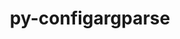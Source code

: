 ---
title: "py-configargparse"
layout: cache
categories: [package, develop]
meta: {"versions": ["1.2.3", "1.7"], "compilers": ["gcc@=7.3.1", "gcc@=7.5.0"], "oss": ["amzn2", "ubuntu18.04"], "platforms": ["linux"], "targets": ["aarch64", "neoverse_n1", "x86_64_v3"], "stacks": ["aws-isc", "aws-isc-aarch64", "developer-tools", "root"], "num_specs": 12, "num_specs_by_stack": {"aws-isc-aarch64": 6, "root": 12, "aws-isc": 3, "developer-tools": 3}}
spec_details: [{"hash": "nl4p63jgheuwhapbn5or5u5bfarl2prg", "compiler": "gcc@=7.3.1", "versions": ["1.7"], "os": "amzn2", "platform": "linux", "target": "aarch64", "variants": ["build_system=python_pip"], "stacks": ["aws-isc-aarch64", "root"], "size": "-", "tarball": "https://binaries.spack.io/develop/build_cache/linux-amzn2-aarch64/gcc-7.3.1/py-configargparse-1.7/linux-amzn2-aarch64-gcc-7.3.1-py-configargparse-1.7-nl4p63jgheuwhapbn5or5u5bfarl2prg.spack"}, {"hash": "q6yiglfmib2dpdrzeh2mkxipshanjbui", "compiler": "gcc@=7.3.1", "versions": ["1.2.3"], "os": "amzn2", "platform": "linux", "target": "aarch64", "variants": ["build_system=python_pip"], "stacks": ["aws-isc-aarch64", "root"], "size": "-", "tarball": "https://binaries.spack.io/develop/build_cache/linux-amzn2-aarch64/gcc-7.3.1/py-configargparse-1.2.3/linux-amzn2-aarch64-gcc-7.3.1-py-configargparse-1.2.3-q6yiglfmib2dpdrzeh2mkxipshanjbui.spack"}, {"hash": "gchlrh7d4yd5rc65pcjwtcvzdckaa4gr", "compiler": "gcc@=7.3.1", "versions": ["1.2.3"], "os": "amzn2", "platform": "linux", "target": "aarch64", "variants": ["build_system=python_pip"], "stacks": ["aws-isc-aarch64", "root"], "size": "-", "tarball": "https://binaries.spack.io/develop/build_cache/linux-amzn2-aarch64/gcc-7.3.1/py-configargparse-1.2.3/linux-amzn2-aarch64-gcc-7.3.1-py-configargparse-1.2.3-gchlrh7d4yd5rc65pcjwtcvzdckaa4gr.spack"}, {"hash": "ke7cqurfkpd2rwgm3tva6undoafnp4dz", "compiler": "gcc@=7.3.1", "versions": ["1.2.3"], "os": "amzn2", "platform": "linux", "target": "neoverse_n1", "variants": ["build_system=python_pip"], "stacks": ["aws-isc-aarch64", "root"], "size": "-", "tarball": "https://binaries.spack.io/develop/build_cache/linux-amzn2-neoverse_n1/gcc-7.3.1/py-configargparse-1.2.3/linux-amzn2-neoverse_n1-gcc-7.3.1-py-configargparse-1.2.3-ke7cqurfkpd2rwgm3tva6undoafnp4dz.spack"}, {"hash": "q7dgmjwpktbgqamcgvi4fdepgj5acpu3", "compiler": "gcc@=7.3.1", "versions": ["1.2.3"], "os": "amzn2", "platform": "linux", "target": "neoverse_n1", "variants": ["build_system=python_pip"], "stacks": ["aws-isc-aarch64", "root"], "size": "-", "tarball": "https://binaries.spack.io/develop/build_cache/linux-amzn2-neoverse_n1/gcc-7.3.1/py-configargparse-1.2.3/linux-amzn2-neoverse_n1-gcc-7.3.1-py-configargparse-1.2.3-q7dgmjwpktbgqamcgvi4fdepgj5acpu3.spack"}, {"hash": "3h4ipcwrx6x6dysoq3exn3x54npzhwo2", "compiler": "gcc@=7.3.1", "versions": ["1.7"], "os": "amzn2", "platform": "linux", "target": "neoverse_n1", "variants": ["build_system=python_pip"], "stacks": ["aws-isc-aarch64", "root"], "size": "-", "tarball": "https://binaries.spack.io/develop/build_cache/linux-amzn2-neoverse_n1/gcc-7.3.1/py-configargparse-1.7/linux-amzn2-neoverse_n1-gcc-7.3.1-py-configargparse-1.7-3h4ipcwrx6x6dysoq3exn3x54npzhwo2.spack"}, {"hash": "wvphh3d675f2lolm5usgznophpfqhdfy", "compiler": "gcc@=7.3.1", "versions": ["1.2.3"], "os": "amzn2", "platform": "linux", "target": "x86_64_v3", "variants": ["build_system=python_pip"], "stacks": ["root", "aws-isc"], "size": "-", "tarball": "https://binaries.spack.io/develop/build_cache/linux-amzn2-x86_64_v3/gcc-7.3.1/py-configargparse-1.2.3/linux-amzn2-x86_64_v3-gcc-7.3.1-py-configargparse-1.2.3-wvphh3d675f2lolm5usgznophpfqhdfy.spack"}, {"hash": "4nd64hs7icjz2sd6lohvz3kglsz7lhhr", "compiler": "gcc@=7.3.1", "versions": ["1.2.3"], "os": "amzn2", "platform": "linux", "target": "x86_64_v3", "variants": ["build_system=python_pip"], "stacks": ["root", "aws-isc"], "size": "-", "tarball": "https://binaries.spack.io/develop/build_cache/linux-amzn2-x86_64_v3/gcc-7.3.1/py-configargparse-1.2.3/linux-amzn2-x86_64_v3-gcc-7.3.1-py-configargparse-1.2.3-4nd64hs7icjz2sd6lohvz3kglsz7lhhr.spack"}, {"hash": "xf47vw32wdazpypsivrw6emmc2moxjmo", "compiler": "gcc@=7.3.1", "versions": ["1.7"], "os": "amzn2", "platform": "linux", "target": "x86_64_v3", "variants": ["build_system=python_pip"], "stacks": ["root", "aws-isc"], "size": "-", "tarball": "https://binaries.spack.io/develop/build_cache/linux-amzn2-x86_64_v3/gcc-7.3.1/py-configargparse-1.7/linux-amzn2-x86_64_v3-gcc-7.3.1-py-configargparse-1.7-xf47vw32wdazpypsivrw6emmc2moxjmo.spack"}, {"hash": "7tmt6um6oxn7idrzug2cur3oceyzfetq", "compiler": "gcc@=7.5.0", "versions": ["1.2.3"], "os": "ubuntu18.04", "platform": "linux", "target": "x86_64_v3", "variants": ["build_system=python_pip"], "stacks": ["developer-tools", "root"], "size": "-", "tarball": "https://binaries.spack.io/develop/build_cache/linux-ubuntu18.04-x86_64_v3/gcc-7.5.0/py-configargparse-1.2.3/linux-ubuntu18.04-x86_64_v3-gcc-7.5.0-py-configargparse-1.2.3-7tmt6um6oxn7idrzug2cur3oceyzfetq.spack"}, {"hash": "kk664j4mh5c6usk3h6yxymse4rcswf7d", "compiler": "gcc@=7.5.0", "versions": ["1.2.3"], "os": "ubuntu18.04", "platform": "linux", "target": "x86_64_v3", "variants": ["build_system=python_pip"], "stacks": ["developer-tools", "root"], "size": "-", "tarball": "https://binaries.spack.io/develop/build_cache/linux-ubuntu18.04-x86_64_v3/gcc-7.5.0/py-configargparse-1.2.3/linux-ubuntu18.04-x86_64_v3-gcc-7.5.0-py-configargparse-1.2.3-kk664j4mh5c6usk3h6yxymse4rcswf7d.spack"}, {"hash": "eulwfaulrvmo3rvs3sr5iwsuzj4a6p65", "compiler": "gcc@=7.5.0", "versions": ["1.7"], "os": "ubuntu18.04", "platform": "linux", "target": "x86_64_v3", "variants": ["build_system=python_pip"], "stacks": ["developer-tools", "root"], "size": "-", "tarball": "https://binaries.spack.io/develop/build_cache/linux-ubuntu18.04-x86_64_v3/gcc-7.5.0/py-configargparse-1.7/linux-ubuntu18.04-x86_64_v3-gcc-7.5.0-py-configargparse-1.7-eulwfaulrvmo3rvs3sr5iwsuzj4a6p65.spack"}]
---